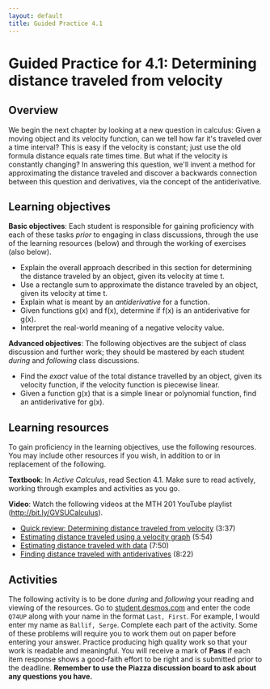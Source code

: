 ```yaml
---
layout: default
title: Guided Practice 4.1
---
```


# Guided Practice for 4.1: Determining distance traveled from velocity

## Overview

We begin the next chapter by looking at a new question in calculus: Given a moving object and its velocity function, can we tell how far it's traveled over a time interval? This is easy if the velocity is constant; just use the old formula distance equals rate times time. But what if the velocity is constantly changing? In answering this question, we'll invent a method for approximating the distance traveled and discover a backwards connection between this question and derivatives, via the concept of the antiderivative.  


## Learning objectives

__Basic objectives__: Each student is responsible for gaining proficiency with each of these tasks _prior_ to engaging in class discussions, through the use of the learning resources (below) and through the working of exercises (also below). 

- Explain the overall approach described in this section for determining the distance traveled by an object, given its velocity at time t. 
- Use a rectangle sum to approximate the distance traveled by an object, given its velocity at time t. 
- Explain what is meant by an *antiderivative* for a function. 
- Given functions g(x) and f(x), determine if f(x) is an antiderivative for g(x). 
- Interpret the real-world meaning of a negative velocity value.


__Advanced objectives__: The following objectives are the subject of class discussion and further work; they should be mastered by each student _during_ and _following_ class discussions. 

- Find the *exact* value of the total distance travelled by an object, given its velocity function, if the velocity function is piecewise linear. 
- Given a function g(x) that is a simple linear or polynomial function, find an antiderivative for g(x).

## Learning resources 

To gain proficiency in the learning objectives, use the following resources. You may include other resources if you wish, in addition to or in replacement of the following. 

__Textbook__: In _Active Calculus_, read Section 4.1. Make sure to read actively, working through examples and activities as you go. 

__Video__: Watch the following videos at the MTH 201 YouTube playlist (http://bit.ly/GVSUCalculus). 

- [Quick review: Determining distance traveled from velocity](http://www.youtube.com/watch?v=bTJuR2f-FSs&list=PL9bIjQJDwfGuXQHuS5Jkmum_CFILoCZX-&index=75) (3:37)
- [Estimating distance traveled using a velocity graph](http://www.youtube.com/watch?v=xwS-v8MLli4&list=PL9bIjQJDwfGuXQHuS5Jkmum_CFILoCZX-&index=76) (5:54)
- [Estimating distance traveled with data](http://www.youtube.com/watch?v=TNhHUm2oPi0&list=PL9bIjQJDwfGuXQHuS5Jkmum_CFILoCZX-&index=77) (7:50)
- [Finding distance traveled with antiderivatives](http://www.youtube.com/watch?v=mAul5vTAJSA&list=PL9bIjQJDwfGuXQHuS5Jkmum_CFILoCZX-&index=78) (8:22) 


## Activities

The following activity is to be done _during_ and _following_ your reading and viewing of the resources. Go to [student.desmos.com](https://student.desmos.com/?prepopulateCode=Q74UP) and enter the code `Q74UP` along with your name in the format `Last, First`. For example, I would enter my name as `Ballif, Serge`. Complete each part of the activity. Some of these problems will require you to work them out on paper before entering your answer. Practice producing high quality work so that your work is readable and meaningful. You will receive a mark of __Pass__ if each item response shows a good-faith effort to be right and is submitted prior to the deadline. __Remember to use the Piazza discussion board to ask about any questions you have.__
